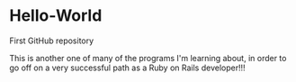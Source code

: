 # Hello-World
First GitHub repository

This is another one of many of the programs I'm learning about, in order to go off on a very successful path as a Ruby on Rails developer!!!
